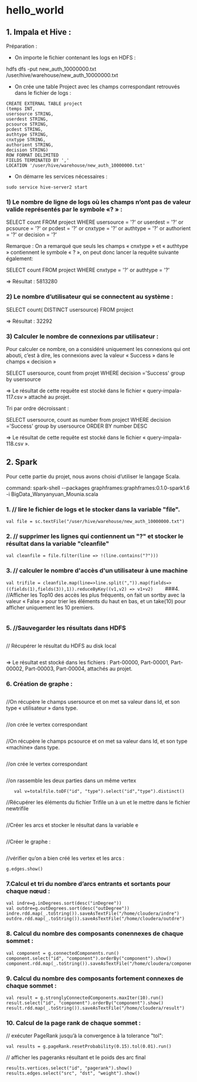 # hello_world
## 1. Impala et Hive :


Préparation :


- On importe le fichier contenant les logs en HDFS :


hdfs dfs -put new_auth_10000000.txt /user/hive/warehouse/new_auth_10000000.txt

- On crée une table Project avec les champs correspondant retrouvés dans le fichier de logs : 

```
CREATE EXTERNAL TABLE project
(temps INT,
usersource STRING,
userdest STRING,
pcsource STRING,
pcdest STRING,
authtype STRING,
cnxtype STRING,
authorient STRING,
decision STRING)
ROW FORMAT DELIMITED
FIELDS TERMINATED BY ','
LOCATION '/user/hive/warehouse/new_auth_10000000.txt'
```

- On démarre les services nécessaires : 

```sudo service zookeeper-server start
sudo service hive-server2 start
```

### 1) Le nombre de ligne de logs où les champs n’ont pas de valeur valide représentés par le symbole «? » : 

SELECT count FROM project WHERE usersource = '?' or userdest = '?' or pcsource = '?' or pcdest = '?' or cnxtype = '?' or authtype = '?' or authorient = '?' or decision = '?'

Remarque : On a remarqué que seuls les champs « cnxtype » et « authtype » contiennent le symbole « ? », on peut donc lancer la requête suivante également:
 
SELECT count FROM project WHERE cnxtype = '?' or authtype = '?'

⇒ Résultat : 5813280

### 2) Le nombre d’utilisateur qui se connectent au système :  

SELECT count( DISTINCT usersource) FROM project

⇒ Résultat : 32292

### 3) Calculer le nombre de connexions par utilisateur : 

Pour calculer ce nombre, on a considéré uniquement les connexions qui ont abouti, c’est à dire, les connexions avec la valeur « Success » dans le champs « decision »

SELECT usersource, count from projet WHERE decision ='Success' group by usersource 


⇒ Le résultat de cette requête est stocké dans le fichier « query-impala-117.csv » attaché au projet. 

Tri par ordre décroissant : 

SELECT usersource, count as number from project WHERE decision ='Success' group by usersource ORDER BY number DESC

⇒ Le résultat de cette requête est stocké dans le fichier « query-impala-118.csv ».

## 2. Spark 
Pour cette partie du projet, nous avons choisi d’utiliser le langage Scala. 

command:
spark-shell --packages graphframes:graphframes:0.1.0-spark1.6 -i BigData_Wanyanyuan_Mounia.scala

### 1. // lire le fichier de logs et le stocker dans la variable "file".


```
val file = sc.textFile("/user/hive/warehouse/new_auth_10000000.txt") 
 ```

### 2. // supprimer les lignes qui contiennent un "?" et stocker le résultat dans la variable "cleanfile"
 ```
val cleanfile = file.filter(line => !(line.contains("?")))  
 ```
### 3. // calculer le nombre d'accès d'un utilisateur à une machine 
 ```val trifile = cleanfile.map(line=>line.split(",")).map(fields=>((fields(1),fields(3)),1)).reduceByKey((v1,v2) => v1+v2)    ```
###4. //Afficher les Top10 des accès les plus fréquents, on fait un sortby avec la valeur « False » pour trier les éléments du haut en bas, et un take(10) pour afficher uniquement les 10 premiers. 
 ```cleanfile.map(line=>line.split(",")).map(fields=>((fields(1),fields(3)),1)).reduceByKey((v1,v2) => v1+v2).sortBy(_._2,false).take(10)
 ```
 ### 5. //Sauvegarder les résultats dans HDFS 
 ```trifile.saveAsTextFile("/home/cloudera/result")
  ```
// Récupérer le résultat du HDFS au disk local 
 ```hdfs dfs -get /home/cloudera/result result
 ```
⇒ Le résultat est stocké dans les fichiers : Part-00000, Part-00001, Part-00002, Part-00003, Part-00004, attachés au projet. 

### 6. Création de graphe : 

```import org.graphframes.GraphFrame
 ```
//On récupère le champs usersource et on met sa valeur dans Id, et son type « utilisateur » dans type. 
 
 ```val userfile = file.map(line=>line.split(",")).map(fields=>((fields(1),"utilisateur"))) 
 ```
//on crée le vertex correspondant 
 
 ```val userfileg=userfile.toDF("id","type")
 ```
//On récupère le champs pcsource et on met sa valeur dans Id, et son type «machine» dans type.
 
 ```val machinefile = file.map(line=>line.split(",")).map(fields=>((fields(3),"machine")))
 ```
//on crée le vertex correspondant

 ```val machinefileg=machinefile.toDF("id","type")
 ```
//on rassemble les deux parties dans un même vertex 

 ```val totalfile=userfileg.unionAll(machinefileg)
    val v=totalfile.toDF("id", "type").select("id","type").distinct()
 ```
//Récupérer les éléments du fichier Trifile un à un et le mettre dans le fichier newtrifile 
 
 ```val newtrifile = trifile.map(fields=>(fields._1._1, fields._1._2, fields._2))
 ```
//Créer les arcs et stocker le résultat dans la variable e
 
 ```val e=newtrifile.toDF("src","dst","weight")
 ```
//Créer le graphe : 
 
 ```val g = GraphFrame(v,e) 
 ```
//vérifier qu’on a bien créé les vertex et les arcs :
 
 ```g.vertices.show()
g.edges.show()
```

### 7.Calcul et tri du nombre d’arcs entrants et sortants pour chaque nœud : 

```
val indre=g.inDegrees.sort(desc("inDegree"))
val outdre=g.outDegrees.sort(desc("outDegree"))
indre.rdd.map(_.toString()).saveAsTextFile("/home/cloudera/indre")
outdre.rdd.map(_.toString()).saveAsTextFile("/home/cloudera/outdre")
```

### 8. Calcul du nombre des composants conennexes de chaque sommet :

```
val component = g.connectedComponents.run()
component.select("id", "component").orderBy("component").show()
component.rdd.map(_.toString()).saveAsTextFile("/home/cloudera/component")
```

### 9. Calcul du nombre des composants fortement connexes de chaque sommet :

```
val result = g.stronglyConnectedComponents.maxIter(10).run()
result.select("id", "component").orderBy("component").show()
result.rdd.map(_.toString()).saveAsTextFile("/home/cloudera/result")
```
### 10. Calcul de la page rank de chaque sommet :


// exécuter PageRank jusqu’à la convergence à la tolerance "tol":
```
val results = g.pageRank.resetProbability(0.15).tol(0.01).run()
```

// afficher les pageranks résultant et le poids des arc final
```
results.vertices.select("id", "pagerank").show()
results.edges.select("src", "dst", "weight").show()
```

